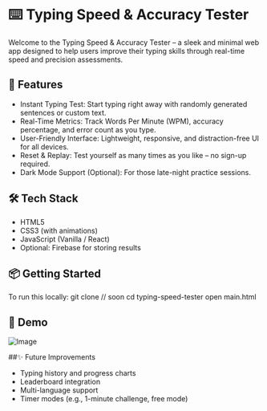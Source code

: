 
# ⌨️ Typing Speed & Accuracy Tester
Welcome to the Typing Speed & Accuracy Tester – a sleek and minimal web app designed to help users improve their typing skills through real-time speed and precision assessments.
## 🚀 Features
- Instant Typing Test: Start typing right away with randomly generated sentences or custom text.
- Real-Time Metrics: Track Words Per Minute (WPM), accuracy percentage, and error count as you type.
- User-Friendly Interface: Lightweight, responsive, and distraction-free UI for all devices.
- Reset & Replay: Test yourself as many times as you like – no sign-up required.
- Dark Mode Support (Optional): For those late-night practice sessions.
## 🛠️ Tech Stack
- HTML5
- CSS3 (with animations)
- JavaScript (Vanilla / React)
- Optional: Firebase for storing results
## 📦 Getting Started
To run this locally:
git clone //  soon
cd typing-speed-tester
open main.html
## 📸 Demo
![Image](https://github.com/user-attachments/assets/acc04c89-da67-4286-a932-64ffeaaa368d)

##✨ Future Improvements
- Typing history and progress charts
- Leaderboard integration
- Multi-language support
- Timer modes (e.g., 1-minute challenge, free mode)
